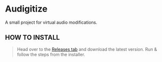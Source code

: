 # Audigitize
A small project for virtual audio modifications.

## HOW TO INSTALL
> Head over to the [Releases tab]((https://github.com/DigitalTheDemon/Audigitize/releases)) and download the latest version.
> Run & follow the steps from the installer.
